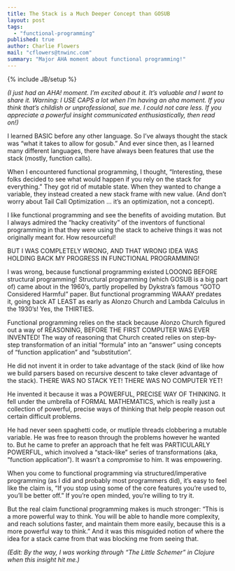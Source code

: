 ```yaml
---
title: The Stack is a Much Deeper Concept than GOSUB
layout: post
tags: 
  - "functional-programming"
published: true
author: Charlie Flowers
mail: "cflowers@tnwinc.com"
summary: "Major AHA moment about functional programming!"
---
```


{% include JB/setup %}

_(I just had an AHA! moment. I’m excited about it. It’s valuable and I want to share it. Warning: I USE CAPS a lot when I’m having an aha moment. If you think that’s childish or unprofessional, sue me. I could not care less. If you appreciate a powerful insight communicated enthusiastically, then read on!)_

I learned BASIC before any other language. So I’ve always thought the stack was “what it takes to allow for gosub.” And ever since then, as I learned many different languages, there have always been features that use the stack (mostly, function calls).

When I encountered functional programming, I thought, “Interesting, these folks decided to see what would happen if you rely on the stack for everything.” They got rid of mutable state. When they wanted to change a variable, they instead created a new stack frame with new value. (And don’t worry about Tail Call Optimization … it’s an optimization, not a concept).

I like functional programming and see the benefits of avoiding mutation. But I always admired the “hacky creativity” of the inventors of functional programming in that they were using the stack to acheive things it was not originally meant for. How resourceful!

BUT I WAS COMPLETELY WRONG, AND THAT WRONG IDEA WAS HOLDING BACK MY PROGRESS IN FUNCTIONAL PROGRAMMING!

I was wrong, because functional programming existed LOOONG BEFORE structural programming! Structural programming (which GOSUB is a big part of) came about in the 1960’s, partly propelled by Dykstra’s famous “GOTO Considered Harmful” paper. But functional programming WAAAY predates it, going back AT LEAST as early as Alonzo Church and Lambda Calculus in the 1930’s! Yes, the THIRTIES.

Functional programming relies on the stack because Alonzo Church figured out a way of REASONING, BEFORE THE FIRST COMPUTER WAS EVER INVENTED! The way of reasoning that Church created relies on step-by-step transformation of an initial “formula” into an “answer” using concepts of “function application” and “substitution”.

He did not invent it in order to take advantage of the stack (kind of like how we build parsers based on recursive descent to take clever advantage of the stack). THERE WAS NO STACK YET! THERE WAS NO COMPUTER YET!

He invented it because it was a POWERFUL, PRECISE WAY OF THINKING. It fell under the umbrella of FORMAL MATHEMATICS, which is really just a collection of powerful, precise ways of thinking that help people reason out certain difficult problems.

He had never seen spaghetti code, or mutliple threads clobbering a mutable variable. He was free to reason through the problems however he wanted to. But he came to prefer an approach that he felt was PARTICULARLY POWERFUL, which involved a “stack-like” series of transformations (aka, “function application”). It wasn’t a _compromise_ to him. It was empowering.

When you come to functional programming via structured/imperative programming (as I did and probably most programmers did), it’s easy to feel like the claim is, “If you stop using some of the core features you’re used to, you’ll be better off.” If you’re open minded, you’re willing to try it.

But the real claim functional programming makes is much stronger: “This is a more powerful way to think. You will be able to handle more complexity, and reach solutions faster, and maintain them more easily, because this is a more powerful way to think.” And it was this misguided notion of where the idea for a stack came from that was blocking me from seeing that.

_(Edit: By the way, I was working through “The Little Schemer” in Clojure when this insight hit me.)_
